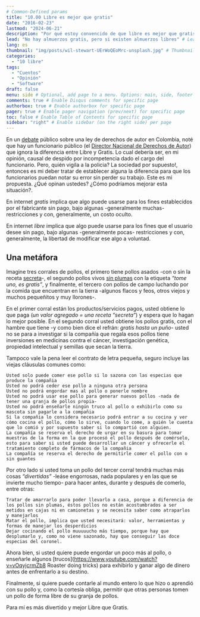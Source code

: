 ```yaml
---
# Common-Defined params
title: "10.00 Libre es mejor que gratis"
date: "2016-02-23"
lastmod: "2024-06-21"
description: "Por qué estoy convencido de que libre es mejor que gratis?"
lead: "No hay almuerzos gratis, pero si existen almuerzos libres" # Lead text
lang: es
thumbnail: "img/posts/wil-stewart-UErWoQEoMrc-unsplash.jpg" # Thumbnail image
categories:
  - "10 libre"
tags:
  - "Cuentos"    
  - "Opinión"
  - "Software"
draft: false
menu: side # Optional, add page to a menu. Options: main, side, footer
comments: true # Enable Disqus comments for specific page
authorbox: true # Enable authorbox for specific page
pager: true # Enable pager navigation (prev/next) for specific page
toc: false # Enable Table of Contents for specific page
sidebar: "right" # Enable sidebar (on the right side) per page
---
```


En un [debate](https://caracol.com.co/programa/2012/04/19/audios/1334861520_673102.html) público sobre una ley de derechos de autor en Colombia, noté que hay un funcionario público (el [Director Nacional de Derechos de Autor](https://www.derechodeautor.gov.co/es)) que ignora la diferencia entre Libre y Gratis. Lo cual debería ser, en mi opinión, causal de despido por incompetencia dado el cargo del funcionario. Pero, quién vigila a la policia? La sociedad por supuesto!, entonces es mi deber tratar de establecer alguna la diferencia para que los funcionarios puedan notar su error sin perder su trabajo. Este es mi propuesta. ¿Qué opinan ustedes? ¿Cómo podríamos mejorar esta situación?.

<!--more-->

En internet *gratis* implica que algo puede usarse para los fines establecidos por el fabricante sin pago, bajo algunas -generalmente muchas- restricciones y con, generalmente, un costo oculto.

En internet *libre* implica que algo puede usarse para los fines que el usuario desee sin pago, bajo algunas -generalmente pocas- restricciones y con, generalmente, la libertad de modificar ese algo a voluntad.

## Una metáfora

Imagine tres corrales de pollos, el primero tiene pollos asados -con o sin la receta [secreta](http://es.wikipedia.org/wiki/Kentucky_Fried_Chicken#Controversia)-, el segundo pollos vivos [sin plumas](www.elmundo.es/cronica/2002/345/1022488509.html) con la etiqueta *“tome uno, es gratis”*, y finalmente, el tercero con pollos de campo luchando por la comida que encuentran en la tierra -algunos flacos y feos, otros viejos y muchos pequeñitos y muy llorones-.

En el primer corral están los productos/servicios pagos, usted obtiene lo que paga (*un valor agregado = una receta “secreta”*) y espera que lo hagan lo mejor posible. En el segundo corral usted obtiene los pollos gratis, con el hambre que tiene -y como bien dice el refrán: *gratis hasta un puño*- usted no se para a investigar si la compañía que regala esos pollos tiene inversiones en medicinas contra el cáncer, investigación genética, propiedad intelectual y semillas que secan la tierra.

Tampoco vale la pena leer el contrato de letra pequeña, seguro incluye las viejas cláusulas comunes como:

    Usted solo puede comer ese pollo si lo sazona con las especias que produce la compañia
    Usted no podrá ceder ese pollo a ninguna otra persona
    Usted no podrá engordar mas al pollo o ponerle nombre
    Usted no podrá usar ese pollo para generar nuevos pollos -nada de tener una granja de pollos propia-
    Usted no podrá enseñarle ningún truco al pollo o exhibirlo como su mascota sin pagarle a la compañia
    Si la compañia lo considera necesario podrá entrar a su cocina y ver cómo cocina el pollo, cómo lo sirve, cuando lo come, a quién le cuenta que lo comió y por supuesto saber si lo compartió con alguien.
    La compañía se reserva el derecho de urgar en su basura para tomar muestras de la forma en la que procesó el pollo después de comérselo, esto para saber si usted puede desarrollar un cáncer y ofrecerle el tratamiento completo de fármacos de la compañia
    La compañía se reserva el derecho de permitirle comer el pollo con o sin guantes

Por otro lado si usted toma un pollo del tercer corral tendrá muchas más cosas *“divertidas”* -leáse engorrosas, nada populares y en las que se invierte mucho tiempo- para hacer antes, durante y después de comerlo, entre otras:

    Tratar de amarrarlo para poder llevarlo a casa, porque a diferencia de los pollos sin plumas, éstos pollos no están acostumbrados a ser metidos en cajas ni en camionetas y se necesita saber como atraparlos y manejarlos
    Matar el pollo, implica que usted necesitará: valor, herramientas y formas de manejar los desperdicios
    Dejar cocinando el pollo muuuuucho más tiempo, porque hay que desplumarlo y, como no viene sazonado, hay que conseguir las doce especias del coronel.

Ahora bien, si usted quiere puede engordar un poco más al pollo, o enseñarle algunos [trucos](https://www.youtube.com/watch?v=vOqyjcrmZb8 Roaster doing tricks) para exhibirlo y ganar algo de dinero antes de enfrentarlo a su destino. 

Finalmente, si quiere puede contarle al mundo entero lo que hizo o aprendió con su pollo y, como la cortesía obliga, permitir que otras personas tomen un pollo de forma libre de su granja de pollos.

Para mí es más divertido y mejor Libre que Gratis.
